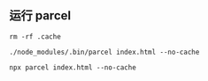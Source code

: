 
## 运行 parcel
```
rm -rf .cache

./node_modules/.bin/parcel index.html --no-cache

npx parcel index.html --no-cache

```